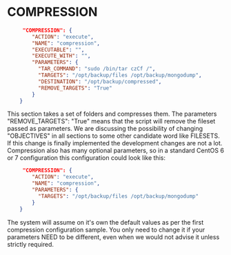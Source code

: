 # COMPRESSION

```json
     "COMPRESSION": {
        "ACTION": "execute",
        "NAME": "compression",
        "EXECUTABLE": "",
        "EXECUTE_WITH": "",
        "PARAMETERS": {
          "TAR_COMMAND": "sudo /bin/tar czCf /",
          "TARGETS": "/opt/backup/files /opt/backup/mongodump",
          "DESTINATION": "/opt/backup/compressed",
          "REMOVE_TARGETS": "True"
        }
    }
```

This section takes a set of folders and compresses them. The parameters "REMOVE_TARGETS": "True" means that the script will remove the fileset passed as parameters. We are discussing the possibility of changing "OBJECTIVES" in all sections to some other candidate word like FILESETS. If this change is finally implemented the development changes are not a lot. Compression also has many optional parameters, so in a standard CentOS 6 or 7 configuration this configuration could look like this:

```json
     "COMPRESSION": {
        "ACTION": "execute",
        "NAME": "compression",
        "PARAMETERS": {
          "TARGETS": "/opt/backup/files /opt/backup/mongodump"
        }
    }
```

The system will assume on it's own the default values as per the first compression configuration sample. You only need to change it if your parameters NEED to be different, even when we would not advise it unless strictly required.
